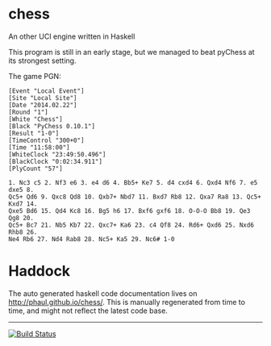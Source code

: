chess
=====

An other UCI engine written in Haskell


This program is still in an early stage, but we managed to beat pyChess at its strongest setting.

The game PGN:

~~~
[Event "Local Event"]
[Site "Local Site"]
[Date "2014.02.22"]
[Round "1"]
[White "Chess"]
[Black "PyChess 0.10.1"]
[Result "1-0"]
[TimeControl "300+0"]
[Time "11:58:00"]
[WhiteClock "23:49:50.496"]
[BlackClock "0:02:34.911"]
[PlyCount "57"]

1. Nc3 c5 2. Nf3 e6 3. e4 d6 4. Bb5+ Ke7 5. d4 cxd4 6. Qxd4 Nf6 7. e5 dxe5 8.
Qc5+ Qd6 9. Qxc8 Qd8 10. Qxb7+ Nbd7 11. Bxd7 Rb8 12. Qxa7 Ra8 13. Qc5+ Kxd7 14.
Qxe5 Bd6 15. Qd4 Kc8 16. Bg5 h6 17. Bxf6 gxf6 18. O-O-O Bb8 19. Qe3 Qg8 20.
Qc5+ Bc7 21. Nb5 Kb7 22. Qxc7+ Ka6 23. c4 Qf8 24. Rd6+ Qxd6 25. Nxd6 Rhb8 26.
Ne4 Rb6 27. Nd4 Rab8 28. Nc5+ Ka5 29. Nc6# 1-0
~~~


Haddock
=======

The auto generated haskell code documentation lives on http://phaul.github.io/chess/. This is manually regenerated from time to time, and might not reflect the latest code base.

---

[![Build Status](https://travis-ci.org/phaul/chess.png?branch=master)](https://travis-ci.org/phaul/chess)
